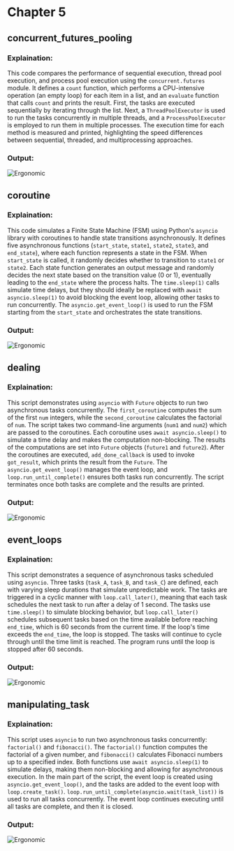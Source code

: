 # Chapter 5

## concurrent_futures_pooling

### Explaination:
This code compares the performance of sequential execution, thread pool execution, and process pool execution using the `concurrent.futures` module. It defines a `count` function, which performs a CPU-intensive operation (an empty loop) for each item in a list, and an `evaluate` function that calls `count` and prints the result. First, the tasks are executed sequentially by iterating through the list. Next, a `ThreadPoolExecutor` is used to run the tasks concurrently in multiple threads, and a `ProcessPoolExecutor` is employed to run them in multiple processes. The execution time for each method is measured and printed, highlighting the speed differences between sequential, threaded, and multiprocessing approaches.

### Output:
![Ergonomic](images/concurrent_futures_pooling.PNG "Ergonomic ")


## coroutine

### Explaination:
This code simulates a Finite State Machine (FSM) using Python's `asyncio` library with coroutines to handle state transitions asynchronously. It defines five asynchronous functions (`start_state`, `state1`, `state2`, `state3`, and `end_state`), where each function represents a state in the FSM. When `start_state` is called, it randomly decides whether to transition to `state1` or `state2`. Each state function generates an output message and randomly decides the next state based on the transition value (0 or 1), eventually leading to the `end_state` where the process halts. The `time.sleep(1)` calls simulate time delays, but they should ideally be replaced with `await asyncio.sleep(1)` to avoid blocking the event loop, allowing other tasks to run concurrently. The `asyncio.get_event_loop()` is used to run the FSM starting from the `start_state` and orchestrates the state transitions.

### Output:
![Ergonomic](images/coroutine.PNG "Ergonomic ")

## dealing

### Explaination:
This script demonstrates using `asyncio` with `Future` objects to run two asynchronous tasks concurrently. The `first_coroutine` computes the sum of the first `num` integers, while the `second_coroutine` calculates the factorial of `num`. The script takes two command-line arguments (`num1` and `num2`) which are passed to the coroutines. Each coroutine uses `await asyncio.sleep()` to simulate a time delay and makes the computation non-blocking. The results of the computations are set into `Future` objects (`future1` and `future2`). After the coroutines are executed, `add_done_callback` is used to invoke `got_result`, which prints the result from the `Future`. The `asyncio.get_event_loop()` manages the event loop, and `loop.run_until_complete()` ensures both tasks run concurrently. The script terminates once both tasks are complete and the results are printed.

### Output:
![Ergonomic](images/dealing.PNG "Ergonomic ")

## event_loops

### Explaination:
This script demonstrates a sequence of asynchronous tasks scheduled using `asyncio`. Three tasks (`task_A`, `task_B`, and `task_C`) are defined, each with varying sleep durations that simulate unpredictable work. The tasks are triggered in a cyclic manner with `loop.call_later()`, meaning that each task schedules the next task to run after a delay of 1 second. The tasks use `time.sleep()` to simulate blocking behavior, but `loop.call_later()` schedules subsequent tasks based on the time available before reaching `end_time`, which is 60 seconds from the current time. If the loop's time exceeds the `end_time`, the loop is stopped. The tasks will continue to cycle through until the time limit is reached. The program runs until the loop is stopped after 60 seconds.

### Output:
![Ergonomic](images/concurrent_futures_pooling.PNG "Ergonomic ")

## manipulating_task

### Explaination:
This script uses `asyncio` to run two asynchronous tasks concurrently: `factorial()` and `fibonacci()`. The `factorial()` function computes the factorial of a given number, and `fibonacci()` calculates Fibonacci numbers up to a specified index. Both functions use `await asyncio.sleep(1)` to simulate delays, making them non-blocking and allowing for asynchronous execution. In the main part of the script, the event loop is created using `asyncio.get_event_loop()`, and the tasks are added to the event loop with `loop.create_task()`. `loop.run_until_complete(asyncio.wait(task_list))` is used to run all tasks concurrently. The event loop continues executing until all tasks are complete, and then it is closed.

### Output:
![Ergonomic](images/concurrent_futures_pooling.PNG "Ergonomic ")
